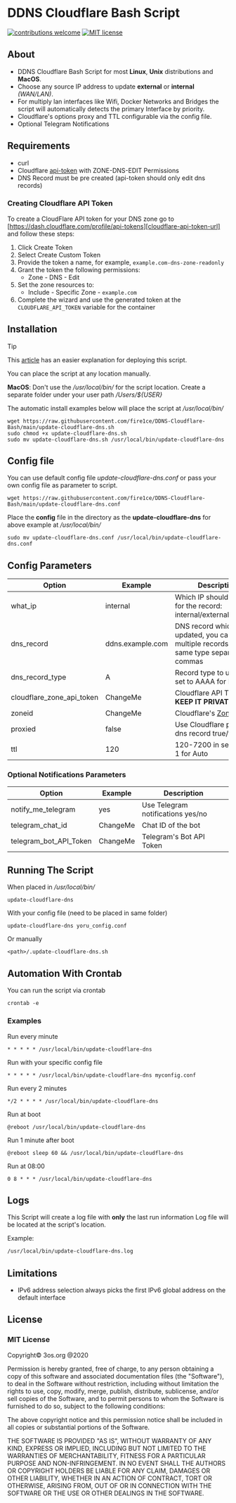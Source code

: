 # DDNS Cloudflare Bash Script

[![contributions welcome](https://img.shields.io/badge/contributions-welcome-brightgreen.svg?style=flat)](https://github.com/fire1ce/3os.org/tree/master/src)
[![MIT license](https://img.shields.io/badge/License-MIT-blue.svg)](https://mit-license.org/)

## About

- DDNS Cloudflare Bash Script for most **Linux**, **Unix** distributions and **MacOS**.
- Choose any source IP address to update **external** or **internal** _(WAN/LAN)_.
- For multiply lan interfaces like Wifi, Docker Networks and Bridges the script will automatically detects the primary Interface by priority.
- Cloudflare's options proxy and TTL configurable via the config file.
- Optional Telegram Notifications

## Requirements

- curl
- Cloudflare [api-token](https://dash.cloudflare.com/profile/api-tokens) with ZONE-DNS-EDIT Permissions
- DNS Record must be pre created (api-token should only edit dns records)

### Creating Cloudflare API Token

To create a CloudFlare API token for your DNS zone go to [https://dash.cloudflare.com/profile/api-tokens][cloudflare-api-token-url] and follow these steps:

1. Click Create Token
2. Select Create Custom Token
3. Provide the token a name, for example, `example.com-dns-zone-readonly`
4. Grant the token the following permissions:
   - Zone - DNS - Edit
5. Set the zone resources to:
   - Include - Specific Zone - `example.com`
6. Complete the wizard and use the generated token at the `CLOUDFLARE_API_TOKEN` variable for the container

## Installation

> [!tip]
> This [article](https://diyaagrams.com/Cloudflare/DDNS-Cloudflare-Bash-Documentation/DDNS-Cloudflare-bash) has an easier explanation for deploying this script.

You can place the script at any location manually.

**MacOS**: Don't use the _/usr/local/bin/_ for the script location. Create a separate folder under your user path _/Users/${USER}_

The automatic install examples below will place the script at _/usr/local/bin/_

```shell
wget https://raw.githubusercontent.com/fire1ce/DDNS-Cloudflare-Bash/main/update-cloudflare-dns.sh
sudo chmod +x update-cloudflare-dns.sh
sudo mv update-cloudflare-dns.sh /usr/local/bin/update-cloudflare-dns
```

## Config file

You can use default config file _update-cloudflare-dns.conf_ or pass your own config file as parameter to script.

```shell
wget https://raw.githubusercontent.com/fire1ce/DDNS-Cloudflare-Bash/main/update-cloudflare-dns.conf
```

Place the **config** file in the directory as the **update-cloudflare-dns** for above example at _/usr/local/bin/_

```shell
sudo mv update-cloudflare-dns.conf /usr/local/bin/update-cloudflare-dns.conf
```

## Config Parameters

| **Option**                | **Example**      | **Description**                                                                                                           |
| ------------------------- | ---------------- | ------------------------------------------------------------------------------------------------------------------------- |
| what_ip                   | internal         | Which IP should be used for the record: internal/external/globalv6                                                        |
| dns_record                | ddns.example.com | DNS record which will be updated, you can pass multiple records of the same type separated by commas                      |
| dns_record_type           | A                | Record type to update, set to AAAA for IPv6                                                                               |
| cloudflare_zone_api_token | ChangeMe         | Cloudflare API Token **KEEP IT PRIVATE!!!!**                                                                              |
| zoneid                    | ChangeMe         | Cloudflare's [Zone ID](https://developers.cloudflare.com/fundamentals/get-started/basic-tasks/find-account-and-zone-ids/) |
| proxied                   | false            | Use Cloudflare proxy on dns record true/false                                                                             |
| ttl                       | 120              | 120-7200 in seconds or 1 for Auto                                                                                         |

### Optional Notifications Parameters

| **Option**             | **Example** | **Description**                   |
| ---------------------- | ----------- | --------------------------------- |
| notify_me_telegram     | yes         | Use Telegram notifications yes/no |
| telegram_chat_id       | ChangeMe    | Chat ID of the bot                |
| telegram_bot_API_Token | ChangeMe    | Telegram's Bot API Token          |

## Running The Script

When placed in _/usr/local/bin/_

```shell
update-cloudflare-dns
```

With your config file (need to be placed in same folder)

```shell
update-cloudflare-dns yoru_config.conf
```

Or manually

```shell
<path>/.update-cloudflare-dns.sh
```

## Automation With Crontab

You can run the script via crontab

```shell
crontab -e
```

### Examples

Run every minute

```shell
* * * * * /usr/local/bin/update-cloudflare-dns
```

Run with your specific config file

```shell
* * * * * /usr/local/bin/update-cloudflare-dns myconfig.conf
```

Run every 2 minutes

```shell
*/2 * * * * /usr/local/bin/update-cloudflare-dns
```

Run at boot

```shell
@reboot /usr/local/bin/update-cloudflare-dns
```

Run 1 minute after boot

```shell
@reboot sleep 60 && /usr/local/bin/update-cloudflare-dns
```

Run at 08:00

```shell
0 8 * * * /usr/local/bin/update-cloudflare-dns
```

## Logs

This Script will create a log file with **only** the last run information
Log file will be located at the script's location.

Example:

```bash
/usr/local/bin/update-cloudflare-dns.log
```

## Limitations

- IPv6 address selection always picks the first IPv6 global address on the default interface

## License

### MIT License

Copyright© 3os.org @2020

Permission is hereby granted, free of charge, to any person obtaining a copy
of this software and associated documentation files (the "Software"), to
deal in the Software without restriction, including without limitation the
rights to use, copy, modify, merge, publish, distribute, sublicense, and/or
sell copies of the Software, and to permit persons to whom the Software is
furnished to do so, subject to the following conditions:

The above copyright notice and this permission notice shall be included in
all copies or substantial portions of the Software.

THE SOFTWARE IS PROVIDED "AS IS", WITHOUT WARRANTY OF ANY KIND, EXPRESS OR
IMPLIED, INCLUDING BUT NOT LIMITED TO THE WARRANTIES OF MERCHANTABILITY,
FITNESS FOR A PARTICULAR PURPOSE AND NON-INFRINGEMENT. IN NO EVENT SHALL THE
AUTHORS OR COPYRIGHT HOLDERS BE LIABLE FOR ANY CLAIM, DAMAGES OR OTHER
LIABILITY, WHETHER IN AN ACTION OF CONTRACT, TORT OR OTHERWISE, ARISING
FROM, OUT OF OR IN CONNECTION WITH THE SOFTWARE OR THE USE OR OTHER DEALINGS
IN THE SOFTWARE.

<!-- urls -->
<!-- appendices -->

[cloudflare-api-token-url]: https://dash.cloudflare.com/profile/api-tokens 'Cloudflare API Token'

<!-- end appendices -->
